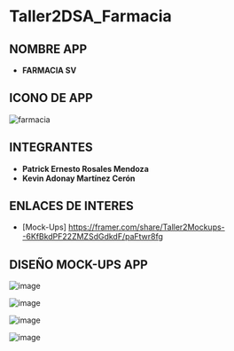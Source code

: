 # Taller2DSA_Farmacia
 
## NOMBRE APP
* **FARMACIA SV**

## ICONO DE APP

![farmacia](https://user-images.githubusercontent.com/61065201/162346451-1565971e-7cba-4e6b-b883-ec69d103b3ee.png)

## INTEGRANTES

* **Patrick Ernesto Rosales Mendoza**
* **Kevin Adonay Martínez Cerón** 

## ENLACES DE INTERES

* [Mock-Ups] https://framer.com/share/Taller2Mockups--6KfBkdPF22ZMZSdGdkdF/paFtwr8fg

## DISEÑO MOCK-UPS APP

![image](https://user-images.githubusercontent.com/61065201/162346681-07323acf-49b9-4a43-94a4-82afa89e1137.png)

![image](https://user-images.githubusercontent.com/61065201/162346732-efe321c3-e0b8-4a92-b0bd-9bf50a5b9c1c.png)

![image](https://user-images.githubusercontent.com/61065201/162346776-98beb6f9-0069-49d5-9ba6-1ca4282bda9b.png)

![image](https://user-images.githubusercontent.com/61065201/162346819-6773436f-c498-4354-bd20-164d7184f434.png)
